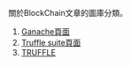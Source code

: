 關於BlockChain文章的圖庫分類。

1. [Ganache頁面](https://devbricker.github.io/ImageStorage/BlockChain/%E6%88%AA%E5%9C%96%202021-08-22%20%E4%B8%8B%E5%8D%887.29.48.png)
2. [Truffle suite頁面](https://devbricker.github.io/ImageStorage/BlockChain/截圖%202021-08-22%20下午7.37.14.png)
3. [TRUFFLE](https://trufflesuite.com/img/truffle-logo-dark.svg)
